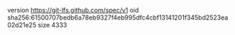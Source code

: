 version https://git-lfs.github.com/spec/v1
oid sha256:61500707bedb6a78eb9327f4eb995dfc4cbf13141201f345bd2523ea02d21e25
size 4333

